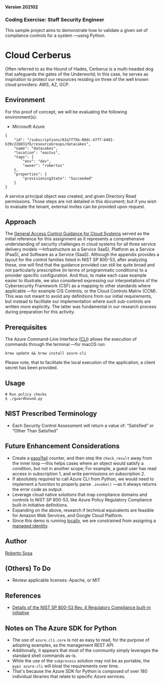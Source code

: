 #### Version 202102
### Coding Exercise: Staff Security Engineer

This sample project aims to demonstrate how to validate a given set of compliance controls for a system —using Python.

# Cloud Cerberus
Often referred to as the Hound of Hades, Cerberus is a multi-headed dog that safeguards the gates of the Underworld; In this case, he serves as inspiration to protect our resources residing on three of the well known cloud providers: AWS, AZ, GCP.

## Environment 
For this proof of concept, we will be evaluating the following environment(s):

- Microsoft Azure
```
{
    "id": "/subscriptions/63a7f75b-08dc-47f7-b481-b39c22b031f6/resourceGroups/datacakes",
    "name": "datacakes",
    "location": "eastus",
    "tags": {
        "env": "dev",
        "owner": "robertos"
    },
    "properties": {
        "provisioningState": "Succeeded"
    }
}
```

A service principal object was created, and given Directory Read permissions. Those steps are not detailed in this document; but if you wish to evaluate the tenant, external invites can be provided upon request.

## Approach
The [General Access Control Guidance for Cloud Systems](https://csrc.nist.gov/publications/detail/sp/800-210/final) served as the initial reference for this assignment as it represents a comprehensive understanding of security challenges in cloud systems for all three service delivery models —Infrastructure as a Service (IaaS), Platform as a Service (PaaS), and Software as a Service (SaaS). Although the appendix provides a layout for the control families listed in NIST SP 800-53, after analyzing these, one will find that the guidance provided can still be quite broad and not particularly prescriptive (in terms of programmatic conditions) to a provider specific configuration. And thus, to make each case example easier to illustrate, we also considered expressing our interpretations of the Cybersecurity Framework (CSF) as a mapping to other standards where applicable —for example CIS Controls, or the Cloud Controls Matrix (CCM). This was not meant to avoid any definitions from our initial requirements, but instead to facilitate our implementation where such sub-controls are written more explicitly. The latter was fundamental in our research process during preparation for this activity.

## Prerequisites
The Azure Command-Line Interface ([CLI](https://docs.microsoft.com/en-us/cli/azure/install-azure-cli)) allows the execution of commands through the terminal —for macOS run:
```
brew update && brew install azure-cli
```

Please note, that to facilitate the local execution of the application, a client secret has been provided.

## Usage
```
# Run policy checks
$ ./guardhound.py
```

## NIST Prescribed Terminology
- Each Security Control Assessment will return a value of: “Satisfied” or “Other Than Satisfied”

## Future Enhancement Considerations
- Create a [pass|fail](https://github.com/SuperTonic09/cloud-cerberus/issues/2) counter, and then step the `check_result` away from the inner loop —this helps cases where an object would satisfy a condition, but not in another scope; For example, a guest user has read access in subscription 1, and write permissions on subscription 2.
- If absolutely required to call Azure CLI from Python, we would need to implement a function to properly parse `.invoke()` —as it always returns the error code as output.
- Leverage cloud native solutions that map compliance domains and controls to NIST SP 800-53, like Azure Policy Regulatory Compliance built-in initiative definitions.
- Expanding on the above, research if technical equivalents are feasible for Amazon Web Services, and Google Cloud Platform.
- Since this demo is running [locally](https://docs.microsoft.com/en-us/azure/developer/python/azure-sdk-authenticate#identity-when-running-the-app-locally), we are constrained from assigning a [managed identity](https://docs.microsoft.com/en-us/azure/active-directory/managed-identities-azure-resources/overview). 

## Author
[Roberto Sosa](https://github.com/SuperTonic09)

## (Others) To Do
- Review applicable licenses: Apache, or MIT

## References
- [Details of the NIST SP 800-53 Rev. 4 Regulatory Compliance built-in initiative](https://docs.microsoft.com/en-us/azure/governance/policy/samples/nist-sp-800-53-r4)

## Notes on The Azure SDK for Python
- The use of `azure.cli.core` is not as easy to read, for the purpose of adopting examples, as the management REST API.
- Additionally, it appears that most of the community simply leverages the standard shell commands as-is.
- While the use of the `subprocess` solution may not be as portable, the `pypi azure-cli` will bloat the requirements over time.
- That's because the Azure SDK for Python is composed of over 180 individual libraries that relate to specific Azure services.
